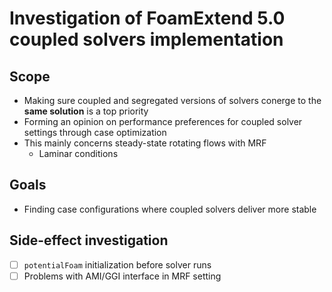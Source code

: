 # Investigation of FoamExtend 5.0 coupled solvers implementation

## Scope

- Making sure coupled and segregated versions of solvers conerge to the **same solution** is a top priority
- Forming an opinion on performance preferences for coupled solver settings through case optimization
- This mainly concerns steady-state rotating flows with MRF 
  - Laminar conditions

## Goals

- Finding case configurations where coupled solvers deliver more stable 

## Side-effect investigation

- [ ] `potentialFoam` initialization before solver runs
- [ ] Problems with AMI/GGI interface in MRF setting

